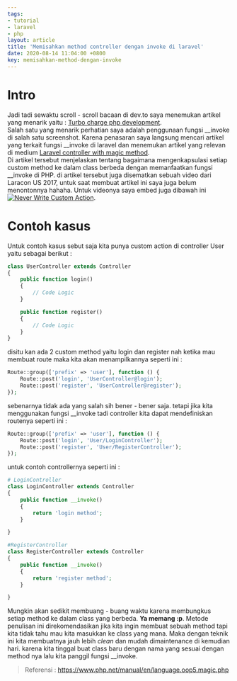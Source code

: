 ```yaml
---
tags:
- tutorial
- laravel
- php
layout: article
title: 'Memisahkan method controller dengan invoke di laravel'
date: 2020-08-14 11:04:00 +0800
key: memisahkan-method-dengan-invoke
---
```


# Intro
Jadi tadi sewaktu scroll - scroll bacaan di dev.to saya menemukan artikel yang menarik yaitu : [Turbo charge php development](https://dev.to/jump24/turbocharged-php-development-with-xdebug-docker-phpstorm-1n6c).  
Salah satu yang menarik perhatian saya adalah penggunaan fungsi __invoke di salah satu screenshot. Karena penasaran saya langsung mencari artikel yang terkait fungsi __invoke di laravel dan menemukan artikel yang relevan di medium [Laravel controller with magic method](https://medium.com/@vivekdhumal/laravel-controller-with-magic-method-b48b763b49bc).  
Di artikel tersebut menjelaskan tentang bagaimana mengenkapsulasi setiap custom method ke dalam class berbeda dengan memanfaatkan fungsi __invoke di PHP. di artikel tersebut juga disematkan sebuah video dari Laracon US 2017, untuk saat membuat artikel ini saya juga belum menontonnya hahaha. Untuk videonya saya embed juga dibawah ini 
[![Never Write Custom Action](https://img.youtube.com/vi/MF0jFKvS4SI/0.jpg)](https://www.youtube.com/watch?v=MF0jFKvS4SI).

# Contoh kasus
Untuk contoh kasus sebut saja kita punya custom action di controller User yaitu sebagai berikut :

```php
class UserController extends Controller
{
    public function login()
    {
        // Code Logic
    }

    public function register()
    {
        // Code Logic
    }
}
```

disitu kan ada 2 custom method yaitu login dan register nah ketika mau membuat route maka kita akan menampilkannya seperti ini :

```php
Route::group(['prefix' => 'user'], function () {
    Route::post('login', 'UserController@login');
    Route::post('register', 'UserController@register');
});
```

sebenarnya tidak ada yang salah sih bener - bener saja. tetapi jika kita menggunakan fungsi __invoke tadi controller kita dapat mendefiniskan routenya seperti ini :

```php
Route::group(['prefix' => 'user'], function () {
    Route::post('login', 'User/LoginController');
    Route::post('register', 'User/RegisterController');
});
```
untuk contoh controllernya seperti ini :

```php
# LoginController
class LoginController extends Controller
{
    public function __invoke()
    {
        return 'login method';
    }

}

#RegisterController
class RegisterController extends Controller
{
    public function __invoke()
    {
        return 'register method';
    }

}
```

Mungkin akan sedikit membuang - buang waktu karena membungkus setiap method ke dalam class yang berbeda. **Ya memang :p**. Metode penulisan ini direkomendasikan jika kita ingin membuat sebuah method tapi kita tidak tahu mau kita masukkan ke class yang mana. Maka dengan teknik ini kita membuatnya jauh lebih *clean* dan mudah dimaintenance di kemudian hari. karena kita tinggal buat class baru dengan nama yang sesuai dengan method nya lalu kita panggil fungsi __invoke.  

>Referensi : 
>https://www.php.net/manual/en/language.oop5.magic.php


